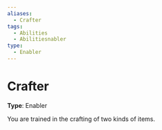 ```yaml
---
aliases:
  - Crafter
tags:
  - Abilities
  - Abilitiesnabler
type:
  - Enabler
---
```


# Crafter

**Type**: Enabler

You are trained in the crafting of two kinds of items.
